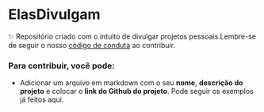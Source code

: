 # ElasDivulgam
:sparkles: Repositório criado com o intuito de divulgar projetos pessoais.Lembre-se de seguir o nosso [código de conduta](https://github.com/elasComputacao/Site/blob/master/codigo-de-conduta.md) ao contribuir.

 ### **Para contribuir, você pode:**

- Adicionar um arquivo em markdown com o seu **nome**, **descrição do projeto** e colocar o **link do Github do projeto**. Pode seguir os exemplos já feitos aqui.